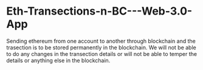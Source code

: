 # Eth-Transections-n-BC---Web-3.0-App
Sending ethereum from one account to another through blockchain and the trasection is to be stored permanently in the blockchain. We will not be able to do any changes in the transection details or will not be able to temper the details or anything else in the blockchain.
